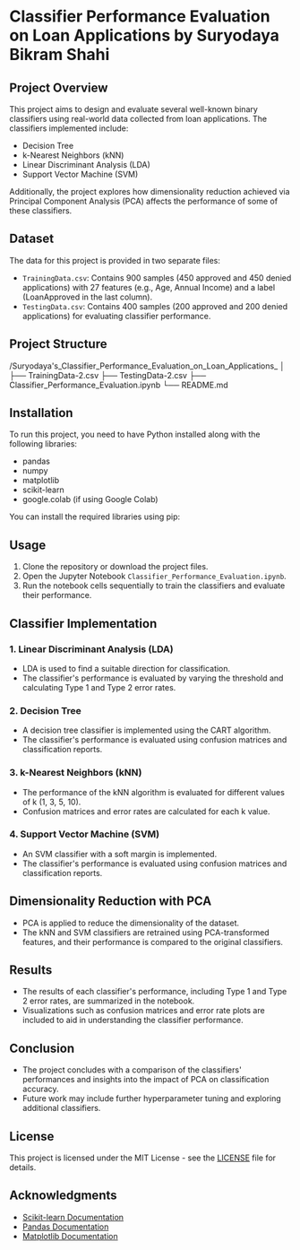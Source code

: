 # Classifier Performance Evaluation on Loan Applications by Suryodaya Bikram Shahi

## Project Overview

This project aims to design and evaluate several well-known binary classifiers using real-world data collected from loan applications. The classifiers implemented include:

- Decision Tree
- k-Nearest Neighbors (kNN)
- Linear Discriminant Analysis (LDA)
- Support Vector Machine (SVM)

Additionally, the project explores how dimensionality reduction achieved via Principal Component Analysis (PCA) affects the performance of some of these classifiers.

## Dataset

The data for this project is provided in two separate files:

- `TrainingData.csv`: Contains 900 samples (450 approved and 450 denied applications) with 27 features (e.g., Age, Annual Income) and a label (LoanApproved in the last column).
- `TestingData.csv`: Contains 400 samples (200 approved and 200 denied applications) for evaluating classifier performance.

## Project Structure
/Suryodaya's_Classifier_Performance_Evaluation_on_Loan_Applications_
│
├── TrainingData-2.csv
├── TestingData-2.csv
├── Classifier_Performance_Evaluation.ipynb
└── README.md

## Installation

To run this project, you need to have Python installed along with the following libraries:

- pandas
- numpy
- matplotlib
- scikit-learn
- google.colab (if using Google Colab)

You can install the required libraries using pip:

## Usage

1. Clone the repository or download the project files.
2. Open the Jupyter Notebook `Classifier_Performance_Evaluation.ipynb`.
3. Run the notebook cells sequentially to train the classifiers and evaluate their performance.

## Classifier Implementation

### 1. Linear Discriminant Analysis (LDA)

- LDA is used to find a suitable direction for classification.
- The classifier's performance is evaluated by varying the threshold and calculating Type 1 and Type 2 error rates.

### 2. Decision Tree

- A decision tree classifier is implemented using the CART algorithm.
- The classifier's performance is evaluated using confusion matrices and classification reports.

### 3. k-Nearest Neighbors (kNN)

- The performance of the kNN algorithm is evaluated for different values of k (1, 3, 5, 10).
- Confusion matrices and error rates are calculated for each k value.

### 4. Support Vector Machine (SVM)

- An SVM classifier with a soft margin is implemented.
- The classifier's performance is evaluated using confusion matrices and classification reports.

## Dimensionality Reduction with PCA

- PCA is applied to reduce the dimensionality of the dataset.
- The kNN and SVM classifiers are retrained using PCA-transformed features, and their performance is compared to the original classifiers.

## Results

- The results of each classifier's performance, including Type 1 and Type 2 error rates, are summarized in the notebook.
- Visualizations such as confusion matrices and error rate plots are included to aid in understanding the classifier performance.

## Conclusion

- The project concludes with a comparison of the classifiers' performances and insights into the impact of PCA on classification accuracy.
- Future work may include further hyperparameter tuning and exploring additional classifiers.

## License

This project is licensed under the MIT License - see the [LICENSE](LICENSE) file for details.

## Acknowledgments

- [Scikit-learn Documentation](https://scikit-learn.org/stable/documentation.html)
- [Pandas Documentation](https://pandas.pydata.org/pandas-docs/stable/)
- [Matplotlib Documentation](https://matplotlib.org/stable/contents.html)

